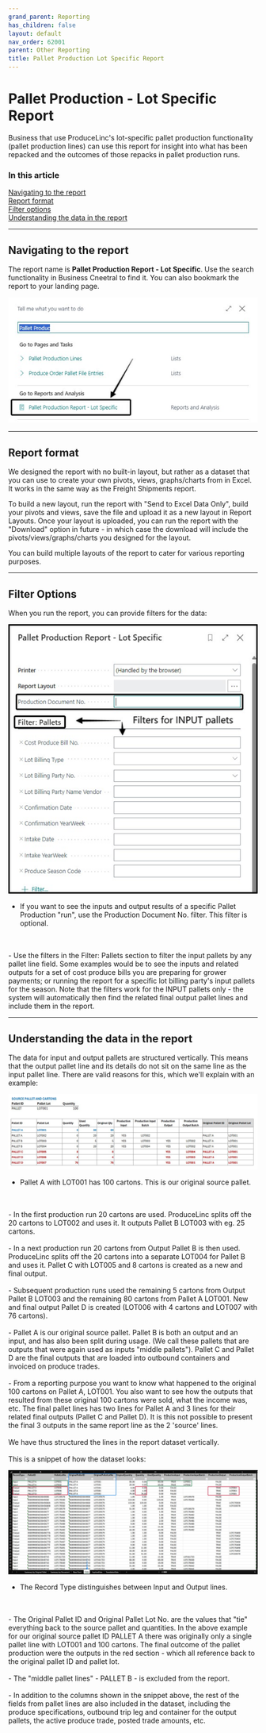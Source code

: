 ```yaml
---
grand_parent: Reporting
has_children: false
layout: default
nav_order: 62001
parent: Other Reporting
title: Pallet Production Lot Specific Report
---
```


# Pallet Production - Lot Specific Report

Business that use ProduceLinc's lot-specific pallet production functionality (pallet production lines) can use this report for insight into what has been repacked and the outcomes of those repacks in pallet production runs.

### In this article
[Navigating to the report](#navigating-to-the-report)  
[Report format](#report-format)  
[Filter options](#filter-options)  
[Understanding the data in the report](#understanding-the-data-in-the-report)  

---


## Navigating to the report

The report name is **Pallet Production Report - Lot Specific**.
Use the search functionality in Business Cneetral to find it. You can also bookmark the report to your landing page.

![](/media/ReportingOther_PalletProductionLotSpecific_1.%20NavigateToReport.jpeg)

---
## Report format

We designed the report with no built-in layout, but rather as a dataset that you can use to create your own pivots, views, graphs/charts from in Excel. It works in the same way as the Freight Shipments report.  

To build a new layout, run the report with "Send to Excel Data Only", build your pivots and views, save the file and upload it as a new layout in Report Layouts. Once your layout is uploaded, you can run the report with the "Download" option in future - in which case the download will include the pivots/views/graphs/charts you designed for the layout.  

You can build multiple layouts of the report to cater for various reporting purposes.  

---
## Filter Options

When you run the report, you can provide filters for the data:

![](/media/ReportingOTher_PalletProductionLotSpecific_2.%20FilterOptions.jpeg)

- If you want to see the inputs and output results of a specific Pallet Production "run", use the Production Document No. filter. This filter is optional.
<br/>
<br/>
- Use the filters in the Filter: Pallets section to filter the input pallets by any pallet line field. Some examples would be to see the inputs and related outputs for a set of cost produce bills you are preparing for grower payments; or running the report for a specific lot billing party's input pallets for the season. Note that the filters work for the INPUT pallets only - the system will automatically then find the related final output pallet lines and include them in the report.

---
## Understanding the data in the report

The data for input and output pallets are structured vertically. This means that the output pallet line and its details do not sit on the same line as the input pallet line. There are valid reasons for this, which we'll explain with an example:

![](/media/ReportingOther_PalletProductionLotSpecific_3%20UnderstandingTheData.jpeg)

- Pallet A with LOT001 has 100 cartons. This is our original source pallet.
<br/>
<br/>
- In the first production run 20 cartons are used. ProduceLinc splits off the 20 cartons to LOT002 and uses it. It outputs Pallet B LOT003 with eg. 25 cartons.
<br/>
<br/>
- In a next production run 20 cartons from Output Pallet B is then used. ProduceLinc splits off the 20 cartons into a separate LOT004 for Pallet B and uses it. Pallet C with LOT005 and 8 cartons is created as a new and final output.
<br/>
<br/>
- Subsequent production runs used the remaining 5 cartons from Output Pallet B LOT003 and the remaining 80 cartons from Pallet A LOT001. New and final output Pallet D is created (LOT006 with 4 cartons and LOT007 with 76 cartons).
<br/>
<br/>
- Pallet A is our original source pallet. Pallet B is both an output and an input, and has also been split during usage. (We call these pallets that are outputs that were again used as inputs "middle pallets"). Pallet C and Pallet D are the final outputs that are loaded into outbound containers and invoiced on produce trades.
<br/>
<br/>
- From a reporting purpose you want to know what happened to the original 100 cartons on Pallet A, LOT001. You also want to see how the outputs that resulted from these original 100 cartons were sold, what the income was, etc. The final pallet lines has two lines for Pallet A and 3 lines for their related final outputs (Pallet C and Pallet D). It is this not possible to present the final 3 outputs in the same report line as the 2 'source' lines.
<br/>
<br/>
We have thus structured the lines in the report dataset vertically.
<br/>
<br/>
This is a snippet of how the dataset looks:

![](/media/ReportingOther_PalletProductionLotSpecific_4%20ExampleDataResult.jpeg)

- The Record Type distinguishes between Input and Output lines.
<br/>
<br/>
- The Original Pallet ID and Original Pallet Lot No. are the values that "tie" everything back to the source pallet and quantities. In the above example for our original source pallet ID PALLET A there was originally only a single pallet line with LOT001 and 100 cartons. The final outcome of the pallet production were the outputs in the red section - which all reference back to the original pallet ID and pallet lot.
<br/>
<br/>
- The "middle pallet lines" - PALLET B - is excluded from the report.
<br/>
<br/>
- In addition to the columns shown in the snippet above, the rest of the fields from pallet lines are also included in the dataset, including the produce specifications, outbound trip leg and container for the output pallets, the active produce trade, posted trade amounts, etc.
<br/>
<br/>



